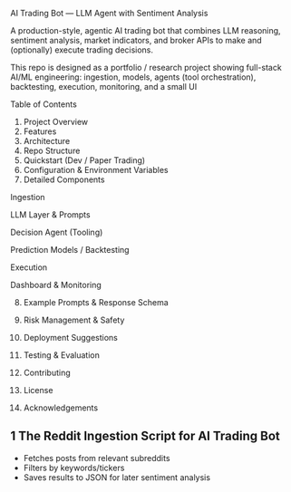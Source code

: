 AI Trading Bot — LLM Agent with Sentiment Analysis

A production-style, agentic AI trading bot that combines LLM reasoning, sentiment analysis, market indicators, and broker APIs to make and (optionally) execute trading decisions.


This repo is designed as a portfolio / research project showing full-stack AI/ML engineering: ingestion, models, agents (tool orchestration), backtesting, execution, monitoring, and a small UI


Table of Contents

1. Project Overview
2. Features
3. Architecture
4. Repo Structure
5. Quickstart (Dev / Paper Trading)
6. Configuration & Environment Variables
7. Detailed Components

Ingestion

LLM Layer & Prompts

Decision Agent (Tooling)

Prediction Models / Backtesting

Execution

Dashboard & Monitoring

8. Example Prompts & Response Schema

9. Risk Management & Safety

10. Deployment Suggestions

11. Testing & Evaluation

12. Contributing

13. License

14. Acknowledgements


1 The Reddit Ingestion Script for AI Trading Bot
-------------------------------------------
- Fetches posts from relevant subreddits
- Filters by keywords/tickers
- Saves results to JSON for later sentiment analysis